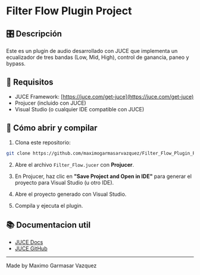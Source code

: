 # Filter Flow Plugin Project

## 🎛️ Descripción
Este es un plugin de audio desarrollado con JUCE que implementa un ecualizador de tres bandas (Low, Mid, High), control de ganancia, paneo y bypass.

## 🧰 Requisitos
- JUCE Framework: [https://juce.com/get-juce](https://juce.com/get-juce)
- Projucer (incluido con JUCE)
- Visual Studio (o cualquier IDE compatible con JUCE)

## 🚀 Cómo abrir y compilar

1. Clona este repositorio:

```bash
git clone https://github.com/maximogarmasarvazquez/Filter_Flow_Plugin_Proyect.git
```

2. Abre el archivo `Filter_Flow.jucer` con **Projucer**.

3. En Projucer, haz clic en **"Save Project and Open in IDE"** para generar el proyecto para Visual Studio (u otro IDE).

4. Abre el proyecto generado con Visual Studio.

5. Compila y ejecuta el plugin.


## 📚 Documentacion util
- [JUCE Docs](https://docs.juce.com/)
- [JUCE GitHub](https://github.com/juce-framework/JUCE)

---

Made by Maximo Garmasar Vazquez